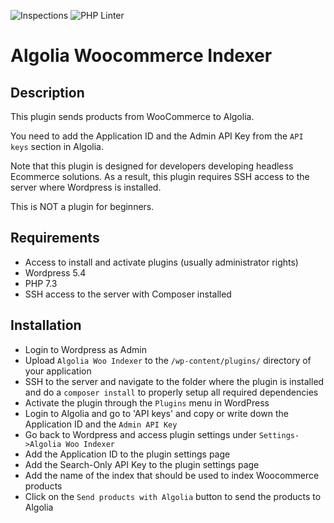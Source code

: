 ![Inspections](https://github.com/w3bdesign/algolia-woo-indexer/workflows/Inspections/badge.svg) ![PHP Linter](https://img.shields.io/badge/Code%20checked%20with-PHPCS-green)

# Algolia Woocommerce Indexer

## Description

This plugin sends products from WooCommerce to Algolia.

You need to add the Application ID and the Admin API Key from the `API keys` section in Algolia.

Note that this plugin is designed for developers developing headless Ecommerce solutions. 
As a result, this plugin requires SSH access to the server where Wordpress is installed.

This is NOT a plugin for beginners.

## Requirements

* Access to install and activate plugins (usually administrator rights)
* Wordpress 5.4
* PHP 7.3
* SSH access to the server with Composer installed

## Installation

* Login to Wordpress as Admin
* Upload `Algolia Woo Indexer` to the `/wp-content/plugins/` directory of your application
* SSH to the server and navigate to the folder where the plugin is installed and do a `composer install` to properly setup all required dependencies
* Activate the plugin through the `Plugins` menu in WordPress
* Login to Algolia and go to 'API keys' and copy or write down the Application ID and the `Admin API Key`
* Go back to Wordpress and access plugin settings under `Settings->Algolia Woo Indexer`
* Add the Application ID to the plugin settings page
* Add the Search-Only API Key to the plugin settings page
* Add the name of the index that should be used to index Woocommerce products
* Click on the `Send products with Algolia` button to send the products to Algolia
